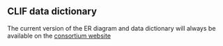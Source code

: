 ## CLIF data dictionary

The current version of the ER diagram and data dictionary will always be available on the [consortium website](https://kaveric.github.io/clif-consortium/data-dictionary.html)

